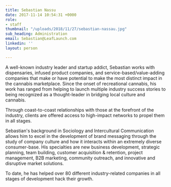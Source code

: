 ```yaml
---
title: Sebastian Nassu
date: 2017-11-14 10:54:31 +0000
role:
- staff
thumbnail: "/uploads/2018/11/27/sebastian-nassau.jpg"
sub_heading: Administration
email: Sebastian@LeafLaunch.com
linkedin: ''
layout: person

---
```

A well-known industry leader and startup addict, Sebastian works with dispensaries, infused product companies, and service-based/value-adding companies that make or have potential to make the most distinct impact in the cannabis marketplace. Since the onset of recreational cannabis, his work has ranged from helping to launch multiple industry success stories to being recognized as a thought-leader in bridging local culture and cannabis.    
  
Through coast-to-coast relationships with those at the forefront of the industry, clients are offered access to high-impact networks to propel them in all stages.   
  
Sebastian's background in Sociology and Intercultural Communication allows him to excel in the development of brand messaging through the study of company culture and how it interacts within an extremely diverse consumer-base. His specialties are new business development, strategic planning, team building, customer acquisition & retention, project management, B2B marketing, community outreach, and innovative and disruptive market solutions.   
  
To date, he has helped over 80 different industry-related companies in all stages of development hack their growth.